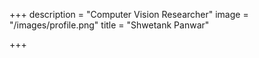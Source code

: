 +++
description = "Computer Vision Researcher"
image = "/images/profile.png"
title = "Shwetank Panwar"

+++
